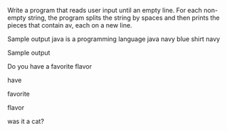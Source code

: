 Write a program that reads user input until an empty line. For each non-empty string, the program splits the string by spaces and then prints the pieces that contain av, each on a new line.

Sample output
java is a programming language
java
navy blue shirt
navy

Sample output

Do you have a favorite flavor

have

favorite

flavor

was it a cat?
